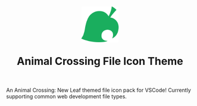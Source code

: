 <h1 align="center">
  <br>
  <img src="./img/Animal_Crossing_Leaf.png" width="100" align="center">
  <br><br>
  Animal Crossing File Icon Theme
  <br><br>
</h1>

An Animal Crossing: New Leaf themed file icon pack for VSCode!
Currently supporting common web development file types.
